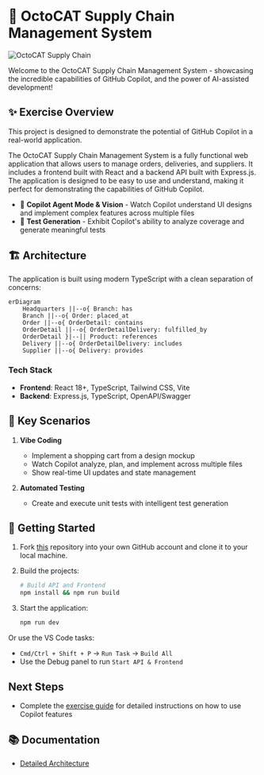 # 🚀 OctoCAT Supply Chain Management System

![OctoCAT Supply Chain](./frontend/public/hero.png)

Welcome to the OctoCAT Supply Chain Management System - showcasing the incredible capabilities of GitHub Copilot, and the power of AI-assisted development!

## ✨ Exercise Overview
This project is designed to demonstrate the potential of GitHub Copilot in a real-world application. 

The OctoCAT Supply Chain Management System is a fully functional web application that allows users to manage orders, deliveries, and suppliers.
It includes a frontend built with React and a backend API built with Express.js. The application is designed to be easy to use and understand, making it perfect for demonstrating the capabilities of GitHub Copilot.

- 🤖 **Copilot Agent Mode & Vision** - Watch Copilot understand UI designs and implement complex features across multiple files
- 🧪 **Test Generation** - Exhibit Copilot's ability to analyze coverage and generate meaningful tests
  
## 🏗️ Architecture

The application is built using modern TypeScript with a clean separation of concerns:

```mermaid
erDiagram
    Headquarters ||--o{ Branch: has
    Branch ||--o{ Order: placed_at
    Order ||--o{ OrderDetail: contains
    OrderDetail ||--o{ OrderDetailDelivery: fulfilled_by
    OrderDetail }|--|| Product: references
    Delivery ||--o{ OrderDetailDelivery: includes
    Supplier ||--o{ Delivery: provides
```

### Tech Stack
- **Frontend**: React 18+, TypeScript, Tailwind CSS, Vite
- **Backend**: Express.js, TypeScript, OpenAPI/Swagger


## 🎯 Key Scenarios

1. **Vibe Coding**
   - Implement a shopping cart from a design mockup
   - Watch Copilot analyze, plan, and implement across multiple files
   - Show real-time UI updates and state management

2. **Automated Testing**
  
   - Create and execute unit tests with intelligent test generation

## 🚀 Getting Started

1. Fork [this](https://github.com/pm-self-learning/octocat-supply-copilot-exercise) repository into your own GitHub account and clone it to your local machine.
   
2. Build the projects:
   ```bash
   # Build API and Frontend
   npm install && npm run build
   ```
3. Start the application:
   ```bash
   npm run dev
   ```

Or use the VS Code tasks:
- `Cmd/Ctrl + Shift + P` -> `Run Task` -> `Build All`
- Use the Debug panel to run `Start API & Frontend`

## Next Steps

- Complete the [exercise guide](./docs/exercise-day2.md) for detailed instructions on how to use Copilot features
## 📚 Documentation

- [Detailed Architecture](./docs/architecture.md)


